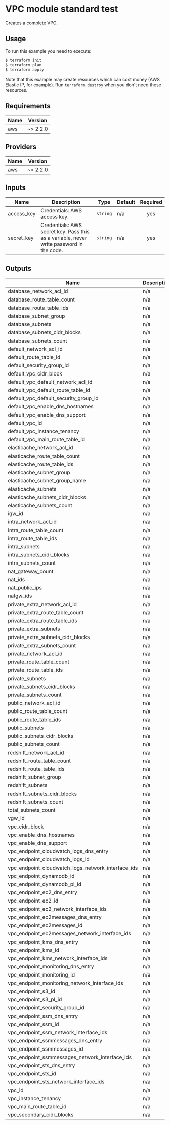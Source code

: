 # VPC module standard test

Creates a complete VPC.

## Usage

To run this example you need to execute:

```bash
$ terraform init
$ terraform plan
$ terraform apply
```

Note that this example may create resources which can cost money (AWS Elastic IP, for example). Run `terraform destroy` when you don't need these resources.

<!-- BEGINNING OF PRE-COMMIT-TERRAFORM DOCS HOOK -->
## Requirements

| Name | Version |
|------|---------|
| aws | ~> 2.2.0 |

## Providers

| Name | Version |
|------|---------|
| aws | ~> 2.2.0 |

## Inputs

| Name | Description | Type | Default | Required |
|------|-------------|------|---------|:--------:|
| access\_key | Credentials: AWS access key. | `string` | n/a | yes |
| secret\_key | Credentials: AWS secret key. Pass this as a variable, never write password in the code. | `string` | n/a | yes |

## Outputs

| Name | Description |
|------|-------------|
| database\_network\_acl\_id | n/a |
| database\_route\_table\_count | n/a |
| database\_route\_table\_ids | n/a |
| database\_subnet\_group | n/a |
| database\_subnets | n/a |
| database\_subnets\_cidr\_blocks | n/a |
| database\_subnets\_count | n/a |
| default\_network\_acl\_id | n/a |
| default\_route\_table\_id | n/a |
| default\_security\_group\_id | n/a |
| default\_vpc\_cidr\_block | n/a |
| default\_vpc\_default\_network\_acl\_id | n/a |
| default\_vpc\_default\_route\_table\_id | n/a |
| default\_vpc\_default\_security\_group\_id | n/a |
| default\_vpc\_enable\_dns\_hostnames | n/a |
| default\_vpc\_enable\_dns\_support | n/a |
| default\_vpc\_id | n/a |
| default\_vpc\_instance\_tenancy | n/a |
| default\_vpc\_main\_route\_table\_id | n/a |
| elasticache\_network\_acl\_id | n/a |
| elasticache\_route\_table\_count | n/a |
| elasticache\_route\_table\_ids | n/a |
| elasticache\_subnet\_group | n/a |
| elasticache\_subnet\_group\_name | n/a |
| elasticache\_subnets | n/a |
| elasticache\_subnets\_cidr\_blocks | n/a |
| elasticache\_subnets\_count | n/a |
| igw\_id | n/a |
| intra\_network\_acl\_id | n/a |
| intra\_route\_table\_count | n/a |
| intra\_route\_table\_ids | n/a |
| intra\_subnets | n/a |
| intra\_subnets\_cidr\_blocks | n/a |
| intra\_subnets\_count | n/a |
| nat\_gateway\_count | n/a |
| nat\_ids | n/a |
| nat\_public\_ips | n/a |
| natgw\_ids | n/a |
| private\_extra\_network\_acl\_id | n/a |
| private\_extra\_route\_table\_count | n/a |
| private\_extra\_route\_table\_ids | n/a |
| private\_extra\_subnets | n/a |
| private\_extra\_subnets\_cidr\_blocks | n/a |
| private\_extra\_subnets\_count | n/a |
| private\_network\_acl\_id | n/a |
| private\_route\_table\_count | n/a |
| private\_route\_table\_ids | n/a |
| private\_subnets | n/a |
| private\_subnets\_cidr\_blocks | n/a |
| private\_subnets\_count | n/a |
| public\_network\_acl\_id | n/a |
| public\_route\_table\_count | n/a |
| public\_route\_table\_ids | n/a |
| public\_subnets | n/a |
| public\_subnets\_cidr\_blocks | n/a |
| public\_subnets\_count | n/a |
| redshift\_network\_acl\_id | n/a |
| redshift\_route\_table\_count | n/a |
| redshift\_route\_table\_ids | n/a |
| redshift\_subnet\_group | n/a |
| redshift\_subnets | n/a |
| redshift\_subnets\_cidr\_blocks | n/a |
| redshift\_subnets\_count | n/a |
| total\_subnets\_count | n/a |
| vgw\_id | n/a |
| vpc\_cidr\_block | n/a |
| vpc\_enable\_dns\_hostnames | n/a |
| vpc\_enable\_dns\_support | n/a |
| vpc\_endpoint\_cloudwatch\_logs\_dns\_entry | n/a |
| vpc\_endpoint\_cloudwatch\_logs\_id | n/a |
| vpc\_endpoint\_cloudwatch\_logs\_network\_interface\_ids | n/a |
| vpc\_endpoint\_dynamodb\_id | n/a |
| vpc\_endpoint\_dynamodb\_pl\_id | n/a |
| vpc\_endpoint\_ec2\_dns\_entry | n/a |
| vpc\_endpoint\_ec2\_id | n/a |
| vpc\_endpoint\_ec2\_network\_interface\_ids | n/a |
| vpc\_endpoint\_ec2messages\_dns\_entry | n/a |
| vpc\_endpoint\_ec2messages\_id | n/a |
| vpc\_endpoint\_ec2messages\_network\_interface\_ids | n/a |
| vpc\_endpoint\_kms\_dns\_entry | n/a |
| vpc\_endpoint\_kms\_id | n/a |
| vpc\_endpoint\_kms\_network\_interface\_ids | n/a |
| vpc\_endpoint\_monitoring\_dns\_entry | n/a |
| vpc\_endpoint\_monitoring\_id | n/a |
| vpc\_endpoint\_monitoring\_network\_interface\_ids | n/a |
| vpc\_endpoint\_s3\_id | n/a |
| vpc\_endpoint\_s3\_pl\_id | n/a |
| vpc\_endpoint\_security\_group\_id | n/a |
| vpc\_endpoint\_ssm\_dns\_entry | n/a |
| vpc\_endpoint\_ssm\_id | n/a |
| vpc\_endpoint\_ssm\_network\_interface\_ids | n/a |
| vpc\_endpoint\_ssmmessages\_dns\_entry | n/a |
| vpc\_endpoint\_ssmmessages\_id | n/a |
| vpc\_endpoint\_ssmmessages\_network\_interface\_ids | n/a |
| vpc\_endpoint\_sts\_dns\_entry | n/a |
| vpc\_endpoint\_sts\_id | n/a |
| vpc\_endpoint\_sts\_network\_interface\_ids | n/a |
| vpc\_id | n/a |
| vpc\_instance\_tenancy | n/a |
| vpc\_main\_route\_table\_id | n/a |
| vpc\_secondary\_cidr\_blocks | n/a |

<!-- END OF PRE-COMMIT-TERRAFORM DOCS HOOK -->

